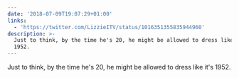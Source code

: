 ```yaml
---
date: '2018-07-09T19:07:29+01:00'
links:
  - 'https://twitter.com/LizzieITV/status/1016351355835944960'
description: >-
  Just to think, by the time he's 20, he might be allowed to dress like it's
  1952.
---
```

Just to think, by the time he's 20, he might be allowed to dress like it's 1952. 
